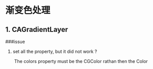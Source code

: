 # 渐变色处理

## 1. CAGradientLayer

###issue

1. set all the property, but it did not work ?

   ​		The colors property must be the CGColor rathan then the Color